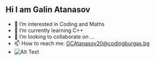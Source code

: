 ## Hi I am Galin Atanasov
- 👀 I’m interested in Coding and Maths
- 🌱 I’m currently learning C++
- 💞️ I’m looking to collaborate on ...
- 📫 How to reach me: GCAtanasov20@codingburgas.bg
- ![Alt Text](https://c.tenor.com/3IACtMvxwdsAAAAC/pikachu-happy.gif)

<!---
GCAtanasov20/GCAtanasov20 is a ✨ special ✨ repository because its `README.md` (this file) appears on your GitHub profile.
You can click the Preview link to take a look at your changes.
--->
